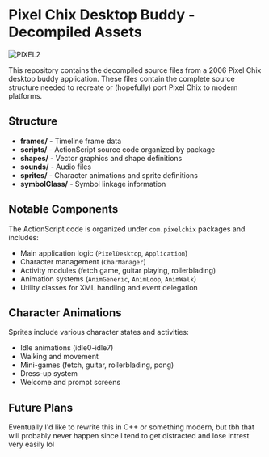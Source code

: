# Pixel Chix Desktop Buddy - Decompiled Assets









![PIXEL2](https://github.com/user-attachments/assets/ae15c6c6-2f4b-45c9-8fb9-9151194ca35b)






This repository contains the decompiled source files from a 2006 Pixel Chix desktop buddy application. These files contain the complete source structure needed to recreate or (hopefully) port Pixel Chix to modern platforms.

## Structure

- **frames/** - Timeline frame data
- **scripts/** - ActionScript source code organized by package
- **shapes/** - Vector graphics and shape definitions  
- **sounds/** - Audio files
- **sprites/** - Character animations and sprite definitions
- **symbolClass/** - Symbol linkage information

## Notable Components

The ActionScript code is organized under `com.pixelchix` packages and includes:
- Main application logic (`PixelDesktop`, `Application`)
- Character management (`CharManager`)
- Activity modules (fetch game, guitar playing, rollerblading)
- Animation systems (`AnimGeneric`, `AnimLoop`, `AnimWalk`)
- Utility classes for XML handling and event delegation

## Character Animations

Sprites include various character states and activities:
- Idle animations (idle0-idle7)
- Walking and movement
- Mini-games (fetch, guitar, rollerblading, pong)
- Dress-up system
- Welcome and prompt screens

## Future Plans

Eventually I'd like to rewrite this in C++ or something modern, but tbh that will probably never happen since I tend to get distracted and lose intrest very easily lol 
